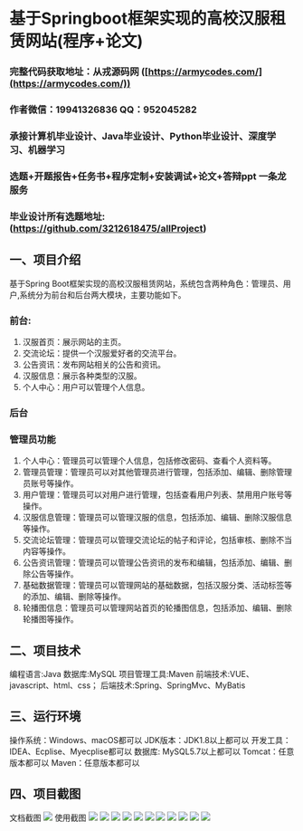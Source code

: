 基于Springboot框架实现的高校汉服租赁网站(程序+论文)
=
###  完整代码获取地址：从戎源码网 ([https://armycodes.com/](https://armycodes.com/))
###  作者微信：19941326836  QQ：952045282 
###  承接计算机毕业设计、Java毕业设计、Python毕业设计、深度学习、机器学习
###  选题+开题报告+任务书+程序定制+安装调试+论文+答辩ppt 一条龙服务
###  毕业设计所有选题地址:(https://github.com/3212618475/allProject)


一、项目介绍
---
基于Spring Boot框架实现的高校汉服租赁网站，系统包含两种角色：管理员、用户,系统分为前台和后台两大模块，主要功能如下。
### 前台:
1. 汉服首页：展示网站的主页。
2. 交流论坛：提供一个汉服爱好者的交流平台。
3. 公告资讯：发布网站相关的公告和资讯。
4. 汉服信息：展示各种类型的汉服。
5. 个人中心：用户可以管理个人信息。
### 后台
### 管理员功能
1. 个人中心：管理员可以管理个人信息，包括修改密码、查看个人资料等。
2. 管理员管理：管理员可以对其他管理员进行管理，包括添加、编辑、删除管理员账号等操作。
3. 用户管理：管理员可以对用户进行管理，包括查看用户列表、禁用用户账号等操作。
4. 汉服信息管理：管理员可以管理汉服的信息，包括添加、编辑、删除汉服信息等操作。
5. 交流论坛管理：管理员可以管理交流论坛的帖子和评论，包括审核、删除不当内容等操作。
6. 公告资讯管理：管理员可以管理公告资讯的发布和编辑，包括添加、编辑、删除公告等操作。
7. 基础数据管理：管理员可以管理网站的基础数据，包括汉服分类、活动标签等的添加、编辑、删除等操作。
8. 轮播图信息：管理员可以管理网站首页的轮播图信息，包括添加、编辑、删除轮播图等操作。


二、项目技术
---
编程语言:Java 
数据库:MySQL
项目管理工具:Maven 
前端技术:VUE、javascript、html、css； 
后端技术:Spring、SpringMvc、MyBatis

三、运行环境
---
操作系统：Windows、macOS都可以
JDK版本：JDK1.8以上都可以
开发工具：IDEA、Ecplise、Myecplise都可以
数据库: MySQL5.7以上都可以
Tomcat：任意版本都可以
Maven：任意版本都可以

四、项目截图
---
文档截图
![](limage/1.png)
使用截图
![](image/1.png)
![](image/2.png)
![](image/3.png)
![](image/4.png)
![](image/5.png)
![](image/6.png)
![](image/7.png)
![](image/8.png)
![](image/9.png)
![](image/10.png)
![](image/11.png)
